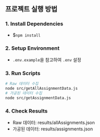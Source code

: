 
## 프로젝트 실행 방법
### 1. Install Dependencies
- $`npm install`
### 2. Setup Environment
- `.env.example`을 참고하여 `.env` 설정
### 3. Run Scripts
```bash
# Raw 데이터 수집
node src/getAllAssignmentData.js
# 가공된 데이터 수집
node src/getAssignmentData.js
```
### 4. Check Results
- Raw 데이터: results/allAssignments.json
- 가공된 데이터: results/assignments.json